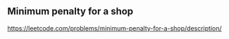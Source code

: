 ## Minimum penalty for a shop
https://leetcode.com/problems/minimum-penalty-for-a-shop/description/
